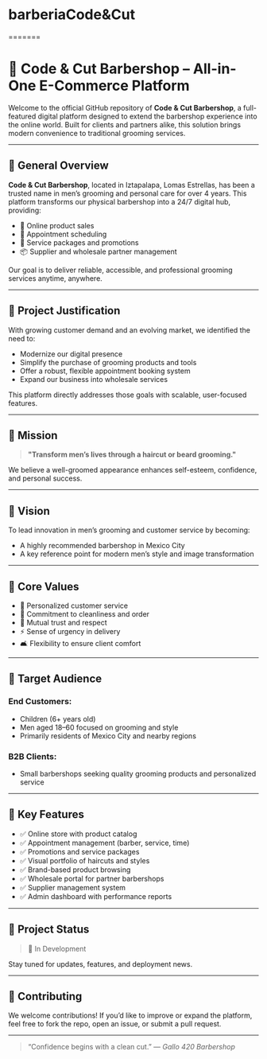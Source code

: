 # barberiaCode&Cut

=======
# 💈 Code & Cut Barbershop – All-in-One E-Commerce Platform

Welcome to the official GitHub repository of **Code & Cut Barbershop**, a full-featured digital platform designed to extend the barbershop experience into the online world. Built for clients and partners alike, this solution brings modern convenience to traditional grooming services.

---

## 🧾 General Overview

**Code & Cut Barbershop**, located in Iztapalapa, Lomas Estrellas, has been a trusted name in men’s grooming and personal care for over 4 years. This platform transforms our physical barbershop into a 24/7 digital hub, providing:

- 🛒 Online product sales  
- 📅 Appointment scheduling  
- 🎁 Service packages and promotions  
- 📦 Supplier and wholesale partner management  

Our goal is to deliver reliable, accessible, and professional grooming services anytime, anywhere.

---

## 🧠 Project Justification

With growing customer demand and an evolving market, we identified the need to:

- Modernize our digital presence  
- Simplify the purchase of grooming products and tools  
- Offer a robust, flexible appointment booking system  
- Expand our business into wholesale services  

This platform directly addresses those goals with scalable, user-focused features.

---

## 📌 Mission

> **"Transform men’s lives through a haircut or beard grooming."**

We believe a well-groomed appearance enhances self-esteem, confidence, and personal success.

---

## 🎯 Vision

To lead innovation in men’s grooming and customer service by becoming:

- A highly recommended barbershop in Mexico City  
- A key reference point for modern men’s style and image transformation  

---

## 🧭 Core Values

- 🤝 Personalized customer service  
- 🧼 Commitment to cleanliness and order  
- 🔐 Mutual trust and respect  
- ⚡ Sense of urgency in delivery  
- 🛋️ Flexibility to ensure client comfort  

---

## 👥 Target Audience

### End Customers:
- Children (6+ years old)  
- Men aged 18–60 focused on grooming and style  
- Primarily residents of Mexico City and nearby regions  

### B2B Clients:
- Small barbershops seeking quality grooming products and personalized service  

---

## 🧩 Key Features

- ✅ Online store with product catalog  
- ✅ Appointment management (barber, service, time)  
- ✅ Promotions and service packages  
- ✅ Visual portfolio of haircuts and styles  
- ✅ Brand-based product browsing  
- ✅ Wholesale portal for partner barbershops  
- ✅ Supplier management system  
- ✅ Admin dashboard with performance reports
  
---

## 📂 Project Status

> 🧪 In Development 

Stay tuned for updates, features, and deployment news.

---

## 🤝 Contributing

We welcome contributions! If you’d like to improve or expand the platform, feel free to fork the repo, open an issue, or submit a pull request.

---

> “Confidence begins with a clean cut.” — *Gallo 420 Barbershop*